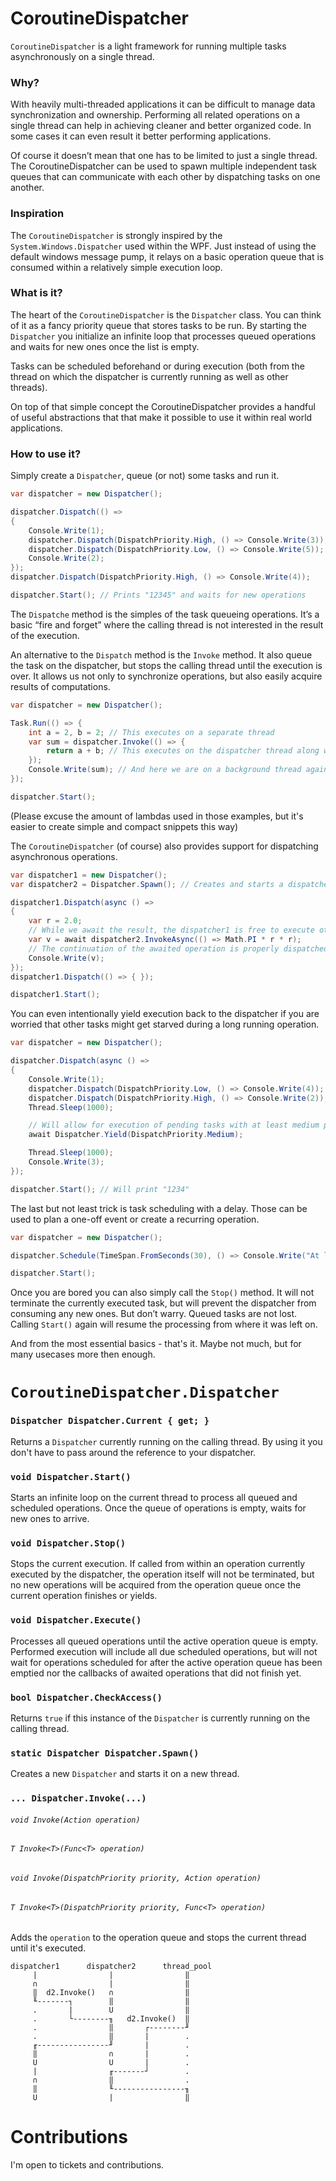 # CoroutineDispatcher

`CoroutineDispatcher` is a light framework for running multiple tasks asynchronously on a single thread.

### Why?

With heavily multi-threaded applications it can be difficult to manage data synchronization and ownership. Performing all related operations on a single thread can help in achieving cleaner and better organized code. In some cases it can even result it better performing applications. 

Of course it doesn’t mean that one has to be limited to just a single thread. The CoroutineDispatcher can be used to spawn multiple independent task queues that can communicate with each other by dispatching tasks on one another. 

### Inspiration

The `CoroutineDispatcher` is strongly inspired by the `System.Windows.Dispatcher` used within the WPF. Just instead of using the default windows message pump, it relays on a basic operation queue that is consumed within a relatively simple execution loop.

### What is it?

The heart of the `CoroutineDispatcher` is the `Dispatcher` class. You can think of it as a fancy priority queue that stores tasks to be run. By starting the `Dispatcher` you initialize an infinite loop that processes queued operations and waits for new ones once the list is empty.

Tasks can be scheduled beforehand or during execution (both from the thread on which the dispatcher is currently running as well as other threads).

On top of that simple concept the CoroutineDispatcher provides a handful of useful abstractions that that make it possible to use it within real world applications.

### How to use it?

Simply create a `Dispatcher`, queue (or not) some tasks and run it.

```csharp
var dispatcher = new Dispatcher();

dispatcher.Dispatch(() =>
{
	Console.Write(1);
	dispatcher.Dispatch(DispatchPriority.High, () => Console.Write(3));
	dispatcher.Dispatch(DispatchPriority.Low, () => Console.Write(5));
	Console.Write(2);
});
dispatcher.Dispatch(DispatchPriority.High, () => Console.Write(4));

dispatcher.Start(); // Prints "12345" and waits for new operations 
```

The `Dispatche` method is the simples of the task queueing operations. It’s a basic “fire and forget” where the calling thread is not interested in the result of the execution. 

An alternative to the `Dispatch` method is the `Invoke` method. It also queue the task on the dispatcher, but stops the calling thread until the execution is over. It allows us not only to synchronize operations, but also easily acquire results of computations.

```csharp
var dispatcher = new Dispatcher();

Task.Run(() => {
	int a = 2, b = 2; // This executes on a separate thread
	var sum = dispatcher.Invoke(() => {
		return a + b; // This executes on the dispatcher thread along with other operations (a and b are captured in a closure)
	});
	Console.Write(sum); // And here we are on a background thread again
});

dispatcher.Start();
```

(Please excuse the amount of lambdas used in those examples, but it's easier to create simple and compact snippets this way)

The `CoroutineDispatcher` (of course) also provides support for dispatching asynchronous operations.

```csharp
var dispatcher1 = new Dispatcher();
var dispatcher2 = Dispatcher.Spawn(); // Creates and starts a dispatcher on a new thread

dispatcher1.Dispatch(async () =>
{
	var r = 2.0;
	// While we await the result, the dispatcher1 is free to execute other pending operations
	var v = await dispatcher2.InvokeAsync(() => Math.PI * r * r);
	// The continuation of the awaited operation is properly dispatched back on the dispatcher1
	Console.Write(v);
});
dispatcher1.Dispatch(() => { });

dispatcher1.Start();
```

You can even intentionally yield execution back to the dispatcher if you are worried that other tasks might get starved during a long running operation.

```csharp
var dispatcher = new Dispatcher();

dispatcher.Dispatch(async () =>
{
	Console.Write(1);
	dispatcher.Dispatch(DispatchPriority.Low, () => Console.Write(4));
	dispatcher.Dispatch(DispatchPriority.High, () => Console.Write(2));
	Thread.Sleep(1000);

	// Will allow for execution of pending tasks with at least medium priority before continuing
	await Dispatcher.Yield(DispatchPriority.Medium);

	Thread.Sleep(1000);
	Console.Write(3);
});

dispatcher.Start(); // Will print "1234"
```

The last but not least trick is task scheduling with a delay. Those can be used to plan a one-off event or create a recurring operation.

```csharp
var dispatcher = new Dispatcher();

dispatcher.Schedule(TimeSpan.FromSeconds(30), () => Console.Write("At least 30 seconds have passed"));

dispatcher.Start();
```

Once you are bored you can also simply call the `Stop()` method. It will not terminate the currently executed task, but will prevent the dispatcher from consuming any new ones. But don’t warry. Queued tasks are not lost. Calling `Start()` again will resume the processing from where it was left on.

And from the most essential basics - that's it. Maybe not much, but for many usecases more then enough.

# `CoroutineDispatcher.Dispatcher`

### `Dispatcher Dispatcher.Current { get; }`

Returns a `Dispatcher` currently running on the calling thread. By using it you don't have to pass around the reference to your dispatcher.

### `void Dispatcher.Start()`

Starts an infinite loop on the current thread to process all queued and scheduled operations. Once the queue of operations is empty, waits for new ones to arrive.

### `void Dispatcher.Stop()`

Stops the current execution. If called from within an operation currently executed by the dispatcher, the operation itself will not be terminated, but no new operations will be acquired from the operation queue once the current operation finishes or yields.

### `void Dispatcher.Execute()`

Processes all queued operations until the active operation queue is empty. Performed execution will include all due scheduled operations, but will not wait for operations scheduled for after the active operation queue has been emptied nor the callbacks of awaited operations that did not finish yet.

### `bool Dispatcher.CheckAccess()`

Returns `true` if this instance of the `Dispatcher` is currently running on the calling thread.

### `static Dispatcher Dispatcher.Spawn()`

Creates a new `Dispatcher` and starts it on a new thread.

### `... Dispatcher.Invoke(...)`
###### `void Invoke(Action operation)`
###### `T Invoke<T>(Func<T> operation)`
###### `void Invoke(DispatchPriority priority, Action operation)`
###### `T Invoke<T>(DispatchPriority priority, Func<T> operation)`

Adds the `operation` to the operation queue and stops the current thread until it's executed.

```
dispatcher1      dispatcher2      thread_pool
     |                |                ‖     
     ∩                |                ‖     
     ‖  d2.Invoke()   ∩                ‖     
     ╙-------┐        ‖                ‖     
     .       |        U                ‖     
     .       └--------╖   d2.Invoke()  ‖     
     .                ‖       ┌--------╜     
     .                ‖       |        .     
     ╓----------------╜       |        .     
     ‖                ∩       |        .     
     U                U       |        .     
     |                ╓-------┘        .     
     ∩                ‖                .     
     ‖                ╙----------------╖     
     U                |                ‖     
```

# Contributions

I'm open to tickets and contributions.
